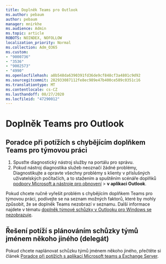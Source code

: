 ```yaml
---
title: Doplněk Teams pro Outlook
ms.author: pebaum
author: pebaum
manager: mnirkhe
ms.audience: Admin
ms.topic: article
ROBOTS: NOINDEX, NOFOLLOW
localization_priority: Normal
ms.collection: Adm_O365
ms.custom:
- "9000736"
- "3536"
- "9002573"
- "4990"
ms.openlocfilehash: a8b548da6390391fd36de9cf848cf3a4801c9d92
ms.sourcegitcommit: 282933087112fe8ec989e47b400ce589c0351c16
ms.translationtype: MT
ms.contentlocale: cs-CZ
ms.lasthandoff: 08/27/2020
ms.locfileid: "47290012"
---
```

# <a name="teams-outlook-add-in"></a>Doplněk Teams pro Outlook

## <a name="to-troubleshoot-a-missing-teams-outlook-add-in"></a>Poradce při potížích s chybějícím doplňkem Teams pro týmovou práci

1. Spusťte diagnostický nástroj služby na portálu pro správu. 
2. Pokud nástroj diagnostika služeb neoznačí žádné problémy, Diagnostikujte a opravte všechny problémy s klienty v příslušných uživatelských počítačích, a to stažením a spuštěním scénáře doplňků [podpory Microsoft a nástroje pro obnovení](https://aka.ms/SaRA-TeamsAddInScenario)  >  **v aplikaci Outlook**.

Pokud chcete ručně vyřešit problém s chybějícím doplňkem Teams pro týmovou práci, podívejte se na seznam možných faktorů, které by mohly způsobit, že se doplněk Teams nezobrazí v seznamu. Další informace najdete v tématu [doplněk týmové schůzky v Outlooku pro Windows se nezobrazuje](https://docs.microsoft.com/microsoftteams/teams-add-in-for-outlook#teams-meeting-add-in-in-outlook-for-windows-does-not-show).

## <a name="to-troubleshoot-scheduling-a-teams-meeting-on-behalf-of-someone-else-delegate"></a>Řešení potíží s plánováním schůzky týmů jménem někoho jiného (delegát)

Pokud chcete naplánovat schůzku týmů jménem někoho jiného, přečtěte si článek [Poradce při potížích s aplikací Microsoft teams a Exchange Server](https://docs.microsoft.com/microsoftteams/troubleshoot/known-issues/teams-exchange-interaction-issue).
